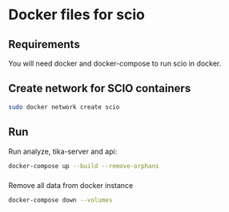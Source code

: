 # Docker files for scio

## Requirements

You will need docker and docker-compose to run scio in docker.

## Create network for SCIO containers

```bash
sudo docker network create scio
```

## Run

Run analyze, tika-server and api:

```bash
docker-compose up --build --remove-orphans
```

###
Remove all data from docker instance

```bash
docker-compose down --volumes
```
